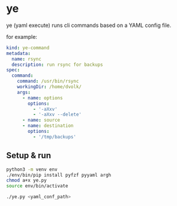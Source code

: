 # ye

ye (yaml execute) runs cli commands based on a YAML config file.

for example:

```yaml
kind: ye-command
metadata:
  name: rsync
  description: run rsync for backups
spec:
  command:
    command: /usr/bin/rsync
    workingDir: /home/dvolk/
    args:
      - name: options
        options:
          - '-aXxv'
          - '-aXxv --delete'
      - name: source
      - name: destination
        options:
          - '/tmp/backups'
```

## Setup & run

```bash
python3 -m venv env
./env/bin/pip install pyfzf pyyaml argh
chmod a+x ye.py
source env/bin/activate
```

```bash
./ye.py <yaml_conf_path>
```
